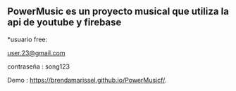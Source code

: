 PowerMusic es un proyecto musical que utiliza la api de youtube y firebase 
--------------------------------
*usuario free:

user.23@gmail.com

contraseña : song123


Demo :  https://brendamarissel.github.io/PowerMusicf/.
